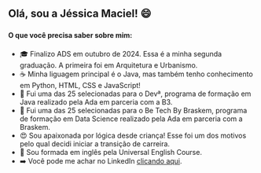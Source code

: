 ## **Olá, sou a Jéssica Maciel!** 😄 <h3>

#### O que você precisa saber sobre mim:<h4>
- 🎓 Finalizo ADS em outubro de 2024. Essa é a minha segunda graduação. A primeira foi em Arquitetura e Urbanismo.
- ☕ Minha liguagem principal é o Java, mas também tenho conhecimento em Python, HTML, CSS e JavaScript!
- 🚀 Fui uma das 25 selecionadas para o Devª, programa de formação em Java realizado pela Ada em parceria com a B3.
- 🚀 Fui uma das 25 selecionadas para o Be Tech By Braskem, programa de formação em Data Science realizado pela Ada em parceria com a Braskem.
- 😍 Sou apaixonada por lógica desde criança! Esse foi um dos motivos pelo qual decidi iniciar a transição de carreira.
- 💬 Sou formada em inglês pela Universal English Course.
- ➡️ Você pode me achar no LinkedIn [clicando aqui](https://www.linkedin.com/in/jessica-teixeira-maciel/).
